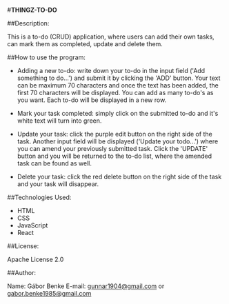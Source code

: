 #**THINGZ-TO-DO**

##Description:

This is a to-do (CRUD) application, where users can add their own tasks, can mark them as completed, update and delete them. 

##How to use the program:

* Adding a new to-do: write down your to-do in the input field ('Add something to do...') and submit it by clicking the 'ADD' button. Your text can be maximum 70 characters and once the text has been added, the first 70 characters will be displayed. You can add as many to-do's as you want. Each to-do will be displayed in a new row.

* Mark your task completed: simply click on the submitted to-do and it's white text will turn into green.

* Update your task: click the purple edit button on the right side of the task. Another input field will be displayed ('Update your todo...') where you can amend your previously submitted task. Click the 'UPDATE' button and you will be returned to the to-do list, where the amended task can be found as well.

* Delete your task: click the red delete button on the right side of the task and your task will disappear.

##Technologies Used:

* HTML
* CSS
* JavaScript
* React

##License:

Apache License 2.0

##Author:

Name: Gábor Benke
E-mail: gunnar1904@gmail.com or gabor.benke1985@gmail.com